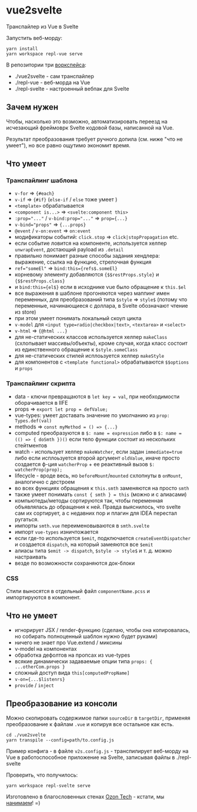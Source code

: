 # vue2svelte

Транспайлер из Vue в Svelte

Запустить веб-морду:
```text
yarn install
yarn workspace repl-vue serve
```

В репозитории три [воркспейса](https://classic.yarnpkg.com/en/docs/workspaces/):

- ./vue2svelte - сам транспайлер
- ./repl-vue - веб-морда на Vue
- ./repl-svelte - настроенный вебпак для Svelte

## Зачем нужен

Чтобы, насколько это возможно, автоматизировать переезд на исчезающий фреймоврк Svelte кодовой базы, написанной на Vue.

Результат преобразования требует ручного допила (см. ниже "что не умеет"), но все равно ощутимо экономит время.

## Что умеет

### Транспайлинг шаблона
 - `v-for` => `{#each}`
 - `v-if` => `{#if}` (`else-if` / `else` тоже умеет )
 - `<template>` обрабатывается
 - `<component is...>` => `<svelte:component this>`
 - `:prop="..."` / `v-bind:prop="..."` => `prop={...}`
 - `v-bind="props"` => `{...props}`
 - `@event` / `v-on:event` => `on:event`
 - модификаторы событий: `click.stop` => `click|stopPropagation` etc.
 - если событие ловится на компоненте, используется хелпер `unwrapEvent`, достающий payload из `.detail`
 - правильно понимает разные способы задания хендлера: выражение, ссылка на функцию, стрелочная функция
 - `ref="someEl"` => `bind:this={refs$.someEl}`
 - корневому элементу добавляются `{$$restProps.style}` и `{$$restProps.class}`
 - и `bind:this={el$}` если в исходнике vue было обращение к `this.$el`
 - все выражения в шаблоне прогоняются через маппинг имен переменных, для преобразований типа `$style` => `style$` (потому что переменные, начинающиеся с доллара, в Svelte обозначают чтение из store)
 - при этом умеет понимать локальный скоуп цикла 
 - `v-model` для `<input type=radio|checkbox|text>`, `<textarea>` и `<select>`
 - `v-html` => `{@html ...}`
 - для не-статических классов используется хелпер `makeClass` (схлопывает массивы/объекты), кроме случая, когда класс состоит из единственного обращение к `$style.someClass`
 - для не-статических стилей исплоьзуется хелпер `makeStyle`
 - для компонентов с `<template functional>` обрабатываются `$$options` и `props`

### Транспайлинг скрипта

 - data - ключи превращаются в `let key = val`, при необходимости оборачивается в IIFE
 - props => `export let prop = defValue;`
 - vue-types: умеет доставать значение по умолчанию из `prop: Types.def(val)`  
 - methods => `const myMethod = () => {...}`
 - computed преобразуются в `$: name = expression` либо в `$: name = (() => { doSmth })()` если тело функции состоит из нескольких стейтментов
 - watch - использует хелпер `makeWatcher`, если задан `immediate=true` либо если исплоьзуется второй аргумент `oldValue`, иначе просто создается ф-ция `watcherProp` + ее реактивный вызов `$: watcherProp(prop);`
 - lifecycle - вроде весь, но `beforeMount`/`mounted` схлопнуты в `onMount`, аналогично с дестроем
 - во всех функциях обращения к `this.smth` заменяются на просто `smth`
 - также умеет понимать `const { smth } = this` (можно и с алиасами)
 - компьютеды/методы сортируются так, чтобы переменная объявлялась до обращения к ней. Правда выяснилось, что svelte сам их сортирует, а с недавних пор и плагин для IDEA перестал ругаться.
 - импорты `smth.vue` переименовываются в `smth.svelte`
 - импорт `vue-types` изничтожается
 - если где-то используется `$emit`, подключается `createEventDispatcher` и создается `dispatch`, на который замеяются все `$emit`
 - алиасы типа `$emit -> dispatch`, `$style -> style$` и т. д. можно настраивать
 - везде по возможности сохраняются док-блоки

### CSS

Стили выносятся в отдельный файл `componentName.pcss` и импортируются в компонент.

## Что не умеет

 - игнорирует JSX / render-функцию (сделаю, чтобы она копировалась, но собирать полноценный шаблон нужно будет руками)
 - ничего не знает про Vue.extend / миксины
 - v-model на компонентах
 - обработка дефолтов на пропсах из vue-types
 - всякие динамически задаваемые опции типа `props: { ...otherCom.props }`
 - сложный доступ вида `this[computedPropName]`
 - `v-on={...$listenrs}`
 - `provide` / `inject`

## Преобразование из консоли

Можно скопировать содержимое папки `sourceDir` в `targetDir`, применяя преобразование к файлам `.vue` и копируя все остальное как есть.

```text
cd ./vue2svelte
yarn transpile --config=path/to.config.js
```

Пример конфига - в файле `v2s.config.js` - транспилирует веб-морду на Vue в работоспособное приложение на Svelte, записывая файлы в ./repl-svelte 

Проверить, что получилось:

```text
yarn workspace repl-svelte serve
```

Изготовлено в благословенных стенах [Ozon Tech](https://ozon.dev/) - кстати, мы [нанимаем](https://job.ozon.ru/)! =)
